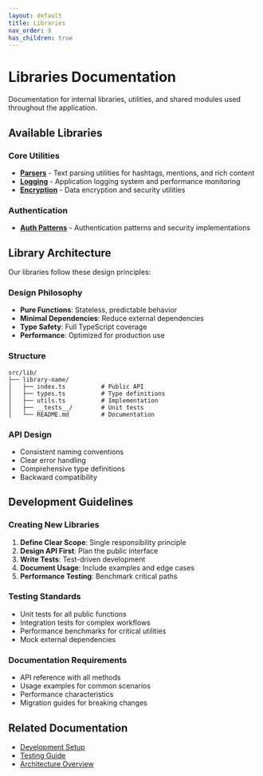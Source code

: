 ```yaml
---
layout: default
title: Libraries
nav_order: 9
has_children: true
---
```


# Libraries Documentation

Documentation for internal libraries, utilities, and shared modules used throughout the application.

## Available Libraries

### Core Utilities

- **[Parsers](parsers.html)** - Text parsing utilities for hashtags, mentions, and rich content
- **[Logging](logging.html)** - Application logging system and performance monitoring
- **[Encryption](encryption.html)** - Data encryption and security utilities

### Authentication

- **[Auth Patterns](auth-patterns.html)** - Authentication patterns and security implementations

## Library Architecture

Our libraries follow these design principles:

### Design Philosophy

- **Pure Functions**: Stateless, predictable behavior
- **Minimal Dependencies**: Reduce external dependencies
- **Type Safety**: Full TypeScript coverage
- **Performance**: Optimized for production use

### Structure

```
src/lib/
├── library-name/
│   ├── index.ts          # Public API
│   ├── types.ts          # Type definitions
│   ├── utils.ts          # Implementation
│   ├── __tests__/        # Unit tests
│   └── README.md         # Documentation
```

### API Design

- Consistent naming conventions
- Clear error handling
- Comprehensive type definitions
- Backward compatibility

## Development Guidelines

### Creating New Libraries

1. **Define Clear Scope**: Single responsibility principle
2. **Design API First**: Plan the public interface
3. **Write Tests**: Test-driven development
4. **Document Usage**: Include examples and edge cases
5. **Performance Testing**: Benchmark critical paths

### Testing Standards

- Unit tests for all public functions
- Integration tests for complex workflows
- Performance benchmarks for critical utilities
- Mock external dependencies

### Documentation Requirements

- API reference with all methods
- Usage examples for common scenarios
- Performance characteristics
- Migration guides for breaking changes

## Related Documentation

- [Development Setup](../development/index.html)
- [Testing Guide](../testing/index.html)
- [Architecture Overview](../architecture/index.html)
